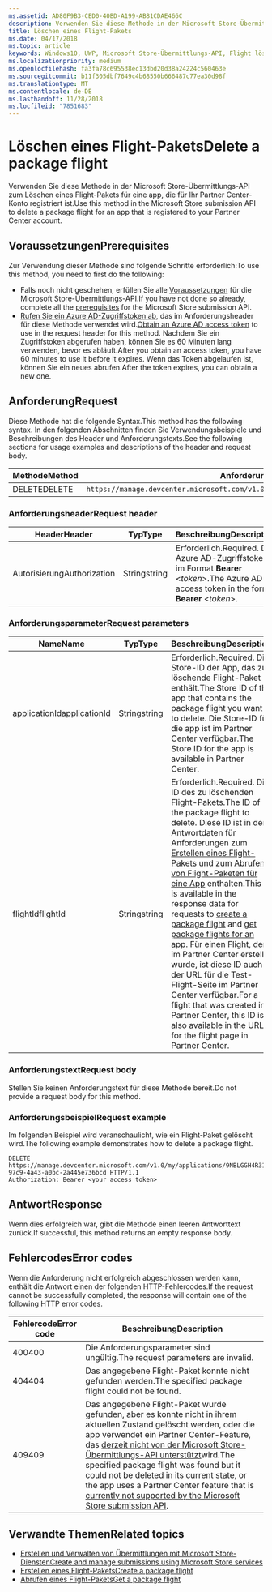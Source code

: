 ```yaml
---
ms.assetid: AD80F9B3-CED0-40BD-A199-AB81CDAE466C
description: Verwenden Sie diese Methode in der Microsoft Store-Übermittlungs-API zum Löschen eines Flight-Pakets für eine app, die für Ihr Partner Center-Konto registriert ist.
title: Löschen eines Flight-Pakets
ms.date: 04/17/2018
ms.topic: article
keywords: Windows10, UWP, Microsoft Store-Übermittlungs-API, Flight löschen
ms.localizationpriority: medium
ms.openlocfilehash: fa3fa78c695538ec13dbd20d38a24224c560463e
ms.sourcegitcommit: b11f305dbf7649c4b68550b666487c77ea30d98f
ms.translationtype: MT
ms.contentlocale: de-DE
ms.lasthandoff: 11/28/2018
ms.locfileid: "7851683"
---
```

# <a name="delete-a-package-flight"></a><span data-ttu-id="da85d-104">Löschen eines Flight-Pakets</span><span class="sxs-lookup"><span data-stu-id="da85d-104">Delete a package flight</span></span>

<span data-ttu-id="da85d-105">Verwenden Sie diese Methode in der Microsoft Store-Übermittlungs-API zum Löschen eines Flight-Pakets für eine app, die für Ihr Partner Center-Konto registriert ist.</span><span class="sxs-lookup"><span data-stu-id="da85d-105">Use this method in the Microsoft Store submission API to delete a package flight for an app that is registered to your Partner Center account.</span></span>


## <a name="prerequisites"></a><span data-ttu-id="da85d-106">Voraussetzungen</span><span class="sxs-lookup"><span data-stu-id="da85d-106">Prerequisites</span></span>

<span data-ttu-id="da85d-107">Zur Verwendung dieser Methode sind folgende Schritte erforderlich:</span><span class="sxs-lookup"><span data-stu-id="da85d-107">To use this method, you need to first do the following:</span></span>

* <span data-ttu-id="da85d-108">Falls noch nicht geschehen, erfüllen Sie alle [Voraussetzungen](create-and-manage-submissions-using-windows-store-services.md#prerequisites) für die Microsoft Store-Übermittlungs-API.</span><span class="sxs-lookup"><span data-stu-id="da85d-108">If you have not done so already, complete all the [prerequisites](create-and-manage-submissions-using-windows-store-services.md#prerequisites) for the Microsoft Store submission API.</span></span>
* <span data-ttu-id="da85d-109">[Rufen Sie ein Azure AD-Zugriffstoken ab](create-and-manage-submissions-using-windows-store-services.md#obtain-an-azure-ad-access-token), das im Anforderungsheader für diese Methode verwendet wird.</span><span class="sxs-lookup"><span data-stu-id="da85d-109">[Obtain an Azure AD access token](create-and-manage-submissions-using-windows-store-services.md#obtain-an-azure-ad-access-token) to use in the request header for this method.</span></span> <span data-ttu-id="da85d-110">Nachdem Sie ein Zugriffstoken abgerufen haben, können Sie es 60 Minuten lang verwenden, bevor es abläuft.</span><span class="sxs-lookup"><span data-stu-id="da85d-110">After you obtain an access token, you have 60 minutes to use it before it expires.</span></span> <span data-ttu-id="da85d-111">Wenn das Token abgelaufen ist, können Sie ein neues abrufen.</span><span class="sxs-lookup"><span data-stu-id="da85d-111">After the token expires, you can obtain a new one.</span></span>

## <a name="request"></a><span data-ttu-id="da85d-112">Anforderung</span><span class="sxs-lookup"><span data-stu-id="da85d-112">Request</span></span>

<span data-ttu-id="da85d-113">Diese Methode hat die folgende Syntax.</span><span class="sxs-lookup"><span data-stu-id="da85d-113">This method has the following syntax.</span></span> <span data-ttu-id="da85d-114">In den folgenden Abschnitten finden Sie Verwendungsbeispiele und Beschreibungen des Header und Anforderungstexts.</span><span class="sxs-lookup"><span data-stu-id="da85d-114">See the following sections for usage examples and descriptions of the header and request body.</span></span>

| <span data-ttu-id="da85d-115">Methode</span><span class="sxs-lookup"><span data-stu-id="da85d-115">Method</span></span> | <span data-ttu-id="da85d-116">Anforderungs-URI</span><span class="sxs-lookup"><span data-stu-id="da85d-116">Request URI</span></span>                                                      |
|--------|------------------------------------------------------------------|
| <span data-ttu-id="da85d-117">DELETE</span><span class="sxs-lookup"><span data-stu-id="da85d-117">DELETE</span></span>    | ```https://manage.devcenter.microsoft.com/v1.0/my/applications/{applicationId}/flights/{flightId}``` |


### <a name="request-header"></a><span data-ttu-id="da85d-118">Anforderungsheader</span><span class="sxs-lookup"><span data-stu-id="da85d-118">Request header</span></span>

| <span data-ttu-id="da85d-119">Header</span><span class="sxs-lookup"><span data-stu-id="da85d-119">Header</span></span>        | <span data-ttu-id="da85d-120">Typ</span><span class="sxs-lookup"><span data-stu-id="da85d-120">Type</span></span>   | <span data-ttu-id="da85d-121">Beschreibung</span><span class="sxs-lookup"><span data-stu-id="da85d-121">Description</span></span>                                                                 |
|---------------|--------|-----------------------------------------------------------------------------|
| <span data-ttu-id="da85d-122">Autorisierung</span><span class="sxs-lookup"><span data-stu-id="da85d-122">Authorization</span></span> | <span data-ttu-id="da85d-123">String</span><span class="sxs-lookup"><span data-stu-id="da85d-123">string</span></span> | <span data-ttu-id="da85d-124">Erforderlich.</span><span class="sxs-lookup"><span data-stu-id="da85d-124">Required.</span></span> <span data-ttu-id="da85d-125">Das Azure AD-Zugriffstoken im Format **Bearer** &lt;*token*&gt;.</span><span class="sxs-lookup"><span data-stu-id="da85d-125">The Azure AD access token in the form **Bearer** &lt;*token*&gt;.</span></span> |


### <a name="request-parameters"></a><span data-ttu-id="da85d-126">Anforderungsparameter</span><span class="sxs-lookup"><span data-stu-id="da85d-126">Request parameters</span></span>

| <span data-ttu-id="da85d-127">Name</span><span class="sxs-lookup"><span data-stu-id="da85d-127">Name</span></span>        | <span data-ttu-id="da85d-128">Typ</span><span class="sxs-lookup"><span data-stu-id="da85d-128">Type</span></span>   | <span data-ttu-id="da85d-129">Beschreibung</span><span class="sxs-lookup"><span data-stu-id="da85d-129">Description</span></span>                                                                 |
|---------------|--------|-----------------------------------------------------------------------------|
| <span data-ttu-id="da85d-130">applicationId</span><span class="sxs-lookup"><span data-stu-id="da85d-130">applicationId</span></span> | <span data-ttu-id="da85d-131">String</span><span class="sxs-lookup"><span data-stu-id="da85d-131">string</span></span> | <span data-ttu-id="da85d-132">Erforderlich.</span><span class="sxs-lookup"><span data-stu-id="da85d-132">Required.</span></span> <span data-ttu-id="da85d-133">Die Store-ID der App, das zu löschende Flight-Paket enthält.</span><span class="sxs-lookup"><span data-stu-id="da85d-133">The Store ID of the app that contains the package flight you want to delete.</span></span> <span data-ttu-id="da85d-134">Die Store-ID für die app ist im Partner Center verfügbar.</span><span class="sxs-lookup"><span data-stu-id="da85d-134">The Store ID for the app is available in Partner Center.</span></span>  |
| <span data-ttu-id="da85d-135">flightId</span><span class="sxs-lookup"><span data-stu-id="da85d-135">flightId</span></span> | <span data-ttu-id="da85d-136">String</span><span class="sxs-lookup"><span data-stu-id="da85d-136">string</span></span> | <span data-ttu-id="da85d-137">Erforderlich.</span><span class="sxs-lookup"><span data-stu-id="da85d-137">Required.</span></span> <span data-ttu-id="da85d-138">Die ID des zu löschenden Flight-Pakets.</span><span class="sxs-lookup"><span data-stu-id="da85d-138">The ID of the package flight to delete.</span></span> <span data-ttu-id="da85d-139">Diese ID ist in den Antwortdaten für Anforderungen zum [Erstellen eines Flight-Pakets](create-a-flight.md) und zum [Abrufen von Flight-Paketen für eine App](get-flights-for-an-app.md) enthalten.</span><span class="sxs-lookup"><span data-stu-id="da85d-139">This ID is available in the response data for requests to [create a package flight](create-a-flight.md) and [get package flights for an app](get-flights-for-an-app.md).</span></span> <span data-ttu-id="da85d-140">Für einen Flight, der im Partner Center erstellt wurde, ist diese ID auch in der URL für die Test-Flight-Seite im Partner Center verfügbar.</span><span class="sxs-lookup"><span data-stu-id="da85d-140">For a flight that was created in Partner Center, this ID is also available in the URL for the flight page in Partner Center.</span></span>  |


### <a name="request-body"></a><span data-ttu-id="da85d-141">Anforderungstext</span><span class="sxs-lookup"><span data-stu-id="da85d-141">Request body</span></span>

<span data-ttu-id="da85d-142">Stellen Sie keinen Anforderungstext für diese Methode bereit.</span><span class="sxs-lookup"><span data-stu-id="da85d-142">Do not provide a request body for this method.</span></span>


### <a name="request-example"></a><span data-ttu-id="da85d-143">Anforderungsbeispiel</span><span class="sxs-lookup"><span data-stu-id="da85d-143">Request example</span></span>

<span data-ttu-id="da85d-144">Im folgenden Beispiel wird veranschaulicht, wie ein Flight-Paket gelöscht wird.</span><span class="sxs-lookup"><span data-stu-id="da85d-144">The following example demonstrates how to delete a package flight.</span></span>

```
DELETE https://manage.devcenter.microsoft.com/v1.0/my/applications/9NBLGGH4R315/flights/43e448df-97c9-4a43-a0bc-2a445e736bcd HTTP/1.1
Authorization: Bearer <your access token>
```

## <a name="response"></a><span data-ttu-id="da85d-145">Antwort</span><span class="sxs-lookup"><span data-stu-id="da85d-145">Response</span></span>

<span data-ttu-id="da85d-146">Wenn dies erfolgreich war, gibt die Methode einen leeren Antworttext zurück.</span><span class="sxs-lookup"><span data-stu-id="da85d-146">If successful, this method returns an empty response body.</span></span>

## <a name="error-codes"></a><span data-ttu-id="da85d-147">Fehlercodes</span><span class="sxs-lookup"><span data-stu-id="da85d-147">Error codes</span></span>

<span data-ttu-id="da85d-148">Wenn die Anforderung nicht erfolgreich abgeschlossen werden kann, enthält die Antwort einen der folgenden HTTP-Fehlercodes.</span><span class="sxs-lookup"><span data-stu-id="da85d-148">If the request cannot be successfully completed, the response will contain one of the following HTTP error codes.</span></span>

| <span data-ttu-id="da85d-149">Fehlercode</span><span class="sxs-lookup"><span data-stu-id="da85d-149">Error code</span></span> |  <span data-ttu-id="da85d-150">Beschreibung</span><span class="sxs-lookup"><span data-stu-id="da85d-150">Description</span></span>                                                                                                                                                                           |
|--------|------------------|
| <span data-ttu-id="da85d-151">400</span><span class="sxs-lookup"><span data-stu-id="da85d-151">400</span></span>  | <span data-ttu-id="da85d-152">Die Anforderungsparameter sind ungültig.</span><span class="sxs-lookup"><span data-stu-id="da85d-152">The request parameters are invalid.</span></span> |
| <span data-ttu-id="da85d-153">404</span><span class="sxs-lookup"><span data-stu-id="da85d-153">404</span></span>  | <span data-ttu-id="da85d-154">Das angegebene Flight-Paket konnte nicht gefunden werden.</span><span class="sxs-lookup"><span data-stu-id="da85d-154">The specified package flight could not be found.</span></span>  |
| <span data-ttu-id="da85d-155">409</span><span class="sxs-lookup"><span data-stu-id="da85d-155">409</span></span>  | <span data-ttu-id="da85d-156">Das angegebene Flight-Paket wurde gefunden, aber es konnte nicht in ihrem aktuellen Zustand gelöscht werden, oder die app verwendet ein Partner Center-Feature, das [derzeit nicht von der Microsoft Store-Übermittlungs-API unterstützt](create-and-manage-submissions-using-windows-store-services.md#not_supported)wird.</span><span class="sxs-lookup"><span data-stu-id="da85d-156">The specified package flight was found but it could not be deleted in its current state, or the app uses a Partner Center feature that is [currently not supported by the Microsoft Store submission API](create-and-manage-submissions-using-windows-store-services.md#not_supported).</span></span> |   


## <a name="related-topics"></a><span data-ttu-id="da85d-157">Verwandte Themen</span><span class="sxs-lookup"><span data-stu-id="da85d-157">Related topics</span></span>

* [<span data-ttu-id="da85d-158">Erstellen und Verwalten von Übermittlungen mit Microsoft Store-Diensten</span><span class="sxs-lookup"><span data-stu-id="da85d-158">Create and manage submissions using Microsoft Store services</span></span>](create-and-manage-submissions-using-windows-store-services.md)
* [<span data-ttu-id="da85d-159">Erstellen eines Flight-Pakets</span><span class="sxs-lookup"><span data-stu-id="da85d-159">Create a package flight</span></span>](create-a-flight.md)
* [<span data-ttu-id="da85d-160">Abrufen eines Flight-Pakets</span><span class="sxs-lookup"><span data-stu-id="da85d-160">Get a package flight</span></span>](get-a-flight.md)
